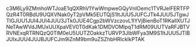 c3M6Ly9ZMmhoWTJoaE1qQXRhV1YwWmpweGQyVnlOemc1TVRJelFERTFPQzR4T0RBdU9UQXVNak0yT2pVMk5EUTQjS1ItJUU5JUFCJTk4JUU5JTgwJTlGJUU1JUI4JUI4JUU3JTk0JUE4Cgp2bWVzczovL1lYVjBienBoT1RKallXUTJNeTAwWVdJMUxUUXpaVEV0T0dKak1DMDVOMlpqT1dRM09UUTVaRFJBTVRVNExqRTRNQzQ0TlM0eU5UUTZOakkzTURVP3JlbWFya3M9S1ItJUU5JTlBJUIxJUU4JUJBJUFCJm9iZnM9bm9uZSZhbHRlcklkPTAK
